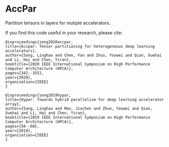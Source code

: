 # AccPar

Partition tensors in layers for mutiple accelerators.

If you find this code useful in your research, please cite:

    @inproceedings{song2020accpar,
    title={Accpar: Tensor partitioning for heterogeneous deep learning accelerators},
    author={Song, Linghao and Chen, Fan and Zhuo, Youwei and Qian, Xuehai and Li, Hai and Chen, Yiran},
    booktitle={2020 IEEE International Symposium on High Performance Computer Architecture (HPCA)},
    pages={342--355},
    year={2020},
    organization={IEEE}
    }
    
    @inproceedings{song2019hypar,
    title={Hypar: Towards hybrid parallelism for deep learning accelerator array},
    author={Song, Linghao and Mao, Jiachen and Zhuo, Youwei and Qian, Xuehai and Li, Hai and Chen, Yiran},
    booktitle={2019 IEEE International Symposium on High Performance Computer Architecture (HPCA)},
    pages={56--68},
    year={2019},
    organization={IEEE}
    }

